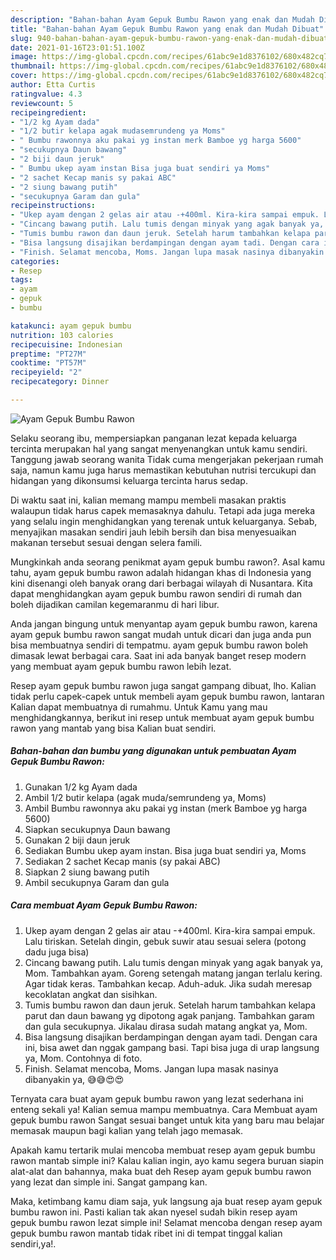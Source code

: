 ```yaml
---
description: "Bahan-bahan Ayam Gepuk Bumbu Rawon yang enak dan Mudah Dibuat"
title: "Bahan-bahan Ayam Gepuk Bumbu Rawon yang enak dan Mudah Dibuat"
slug: 940-bahan-bahan-ayam-gepuk-bumbu-rawon-yang-enak-dan-mudah-dibuat
date: 2021-01-16T23:01:51.100Z
image: https://img-global.cpcdn.com/recipes/61abc9e1d8376102/680x482cq70/ayam-gepuk-bumbu-rawon-foto-resep-utama.jpg
thumbnail: https://img-global.cpcdn.com/recipes/61abc9e1d8376102/680x482cq70/ayam-gepuk-bumbu-rawon-foto-resep-utama.jpg
cover: https://img-global.cpcdn.com/recipes/61abc9e1d8376102/680x482cq70/ayam-gepuk-bumbu-rawon-foto-resep-utama.jpg
author: Etta Curtis
ratingvalue: 4.3
reviewcount: 5
recipeingredient:
- "1/2 kg Ayam dada"
- "1/2 butir kelapa agak mudasemrundeng ya Moms"
- " Bumbu rawonnya aku pakai yg instan merk Bamboe yg harga 5600"
- "secukupnya Daun bawang"
- "2 biji daun jeruk"
- " Bumbu ukep ayam instan Bisa juga buat sendiri ya Moms"
- "2 sachet Kecap manis sy pakai ABC"
- "2 siung bawang putih"
- "secukupnya Garam dan gula"
recipeinstructions:
- "Ukep ayam dengan 2 gelas air atau -+400ml. Kira-kira sampai empuk. Lalu tiriskan. Setelah dingin, gebuk suwir atau sesuai selera (potong dadu juga bisa)"
- "Cincang bawang putih. Lalu tumis dengan minyak yang agak banyak ya, Mom. Tambahkan ayam. Goreng setengah matang jangan terlalu kering. Agar tidak keras. Tambahkan kecap. Aduh-aduk. Jika sudah meresap kecoklatan angkat dan sisihkan."
- "Tumis bumbu rawon dan daun jeruk. Setelah harum tambahkan kelapa parut dan daun bawang yg dipotong agak panjang. Tambahkan garam dan gula secukupnya. Jikalau dirasa sudah matang angkat ya, Mom."
- "Bisa langsung disajikan berdampingan dengan ayam tadi. Dengan cara ini, bisa awet dan nggak gampang basi. Tapi bisa juga di urap langsung ya, Mom. Contohnya di foto."
- "Finish. Selamat mencoba, Moms. Jangan lupa masak nasinya dibanyakin ya, 😅😅😍😍"
categories:
- Resep
tags:
- ayam
- gepuk
- bumbu

katakunci: ayam gepuk bumbu 
nutrition: 103 calories
recipecuisine: Indonesian
preptime: "PT27M"
cooktime: "PT57M"
recipeyield: "2"
recipecategory: Dinner

---
```



![Ayam Gepuk Bumbu Rawon](https://img-global.cpcdn.com/recipes/61abc9e1d8376102/680x482cq70/ayam-gepuk-bumbu-rawon-foto-resep-utama.jpg)

Selaku seorang ibu, mempersiapkan panganan lezat kepada keluarga tercinta merupakan hal yang sangat menyenangkan untuk kamu sendiri. Tanggung jawab seorang  wanita Tidak cuma mengerjakan pekerjaan rumah saja, namun kamu juga harus memastikan kebutuhan nutrisi tercukupi dan hidangan yang dikonsumsi keluarga tercinta harus sedap.

Di waktu  saat ini, kalian memang mampu membeli masakan praktis walaupun tidak harus capek memasaknya dahulu. Tetapi ada juga mereka yang selalu ingin menghidangkan yang terenak untuk keluarganya. Sebab, menyajikan masakan sendiri jauh lebih bersih dan bisa menyesuaikan makanan tersebut sesuai dengan selera famili. 



Mungkinkah anda seorang penikmat ayam gepuk bumbu rawon?. Asal kamu tahu, ayam gepuk bumbu rawon adalah hidangan khas di Indonesia yang kini disenangi oleh banyak orang dari berbagai wilayah di Nusantara. Kita dapat menghidangkan ayam gepuk bumbu rawon sendiri di rumah dan boleh dijadikan camilan kegemaranmu di hari libur.

Anda jangan bingung untuk menyantap ayam gepuk bumbu rawon, karena ayam gepuk bumbu rawon sangat mudah untuk dicari dan juga anda pun bisa membuatnya sendiri di tempatmu. ayam gepuk bumbu rawon boleh dimasak lewat berbagai cara. Saat ini ada banyak banget resep modern yang membuat ayam gepuk bumbu rawon lebih lezat.

Resep ayam gepuk bumbu rawon juga sangat gampang dibuat, lho. Kalian tidak perlu capek-capek untuk membeli ayam gepuk bumbu rawon, lantaran Kalian dapat membuatnya di rumahmu. Untuk Kamu yang mau menghidangkannya, berikut ini resep untuk membuat ayam gepuk bumbu rawon yang mantab yang bisa Kalian buat sendiri.

<!--inarticleads1-->

##### Bahan-bahan dan bumbu yang digunakan untuk pembuatan Ayam Gepuk Bumbu Rawon:

1. Gunakan 1/2 kg Ayam dada
1. Ambil 1/2 butir kelapa (agak muda/semrundeng ya, Moms)
1. Ambil  Bumbu rawonnya aku pakai yg instan (merk Bamboe yg harga 5600)
1. Siapkan secukupnya Daun bawang
1. Gunakan 2 biji daun jeruk
1. Sediakan  Bumbu ukep ayam instan. Bisa juga buat sendiri ya, Moms
1. Sediakan 2 sachet Kecap manis (sy pakai ABC)
1. Siapkan 2 siung bawang putih
1. Ambil secukupnya Garam dan gula




<!--inarticleads2-->

##### Cara membuat Ayam Gepuk Bumbu Rawon:

1. Ukep ayam dengan 2 gelas air atau -+400ml. Kira-kira sampai empuk. Lalu tiriskan. Setelah dingin, gebuk suwir atau sesuai selera (potong dadu juga bisa)
1. Cincang bawang putih. Lalu tumis dengan minyak yang agak banyak ya, Mom. Tambahkan ayam. Goreng setengah matang jangan terlalu kering. Agar tidak keras. Tambahkan kecap. Aduh-aduk. Jika sudah meresap kecoklatan angkat dan sisihkan.
1. Tumis bumbu rawon dan daun jeruk. Setelah harum tambahkan kelapa parut dan daun bawang yg dipotong agak panjang. Tambahkan garam dan gula secukupnya. Jikalau dirasa sudah matang angkat ya, Mom.
1. Bisa langsung disajikan berdampingan dengan ayam tadi. Dengan cara ini, bisa awet dan nggak gampang basi. Tapi bisa juga di urap langsung ya, Mom. Contohnya di foto.
1. Finish. Selamat mencoba, Moms. Jangan lupa masak nasinya dibanyakin ya, 😅😅😍😍




Ternyata cara buat ayam gepuk bumbu rawon yang lezat sederhana ini enteng sekali ya! Kalian semua mampu membuatnya. Cara Membuat ayam gepuk bumbu rawon Sangat sesuai banget untuk kita yang baru mau belajar memasak maupun bagi kalian yang telah jago memasak.

Apakah kamu tertarik mulai mencoba membuat resep ayam gepuk bumbu rawon mantab simple ini? Kalau kalian ingin, ayo kamu segera buruan siapin alat-alat dan bahannya, maka buat deh Resep ayam gepuk bumbu rawon yang lezat dan simple ini. Sangat gampang kan. 

Maka, ketimbang kamu diam saja, yuk langsung aja buat resep ayam gepuk bumbu rawon ini. Pasti kalian tak akan nyesel sudah bikin resep ayam gepuk bumbu rawon lezat simple ini! Selamat mencoba dengan resep ayam gepuk bumbu rawon mantab tidak ribet ini di tempat tinggal kalian sendiri,ya!.

